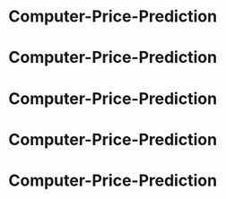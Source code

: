# Computer-Price-Prediction
# Computer-Price-Prediction
# Computer-Price-Prediction
# Computer-Price-Prediction
# Computer-Price-Prediction
